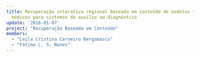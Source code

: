 ```yaml
---
title: Recuperação interativa regional baseada em conteúdo de modelos tridimensionais
  médicos para sistemas de auxílio ao diagnóstico
update: '2016-01-07'
project: "Recuperação Baseada em Conteúdo"
members:
  - "Leila Cristina Carneiro Bergamasco"
  - "Fátima L. S. Nunes"
---
```


